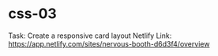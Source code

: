 # css-03
Task: Create a responsive card layout
Netlify Link: https://app.netlify.com/sites/nervous-booth-d6d3f4/overview
